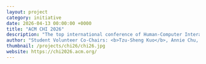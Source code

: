 ```yaml
---
layout: project
category: initiative
date: 2026-04-13 00:00:00 +0000
title: "ACM CHI 2026"
description: "The top international conference of Human-Computer Interaction"
author: "Student Volunteer Co-Chairs: <b>Tzu-Sheng Kuo</b>, Annie Chu, Yuki Onishi, Esen Tütüncü"
thumbnail: /projects/chi26/chi26.jpg
website: https://chi2026.acm.org/
---
```

